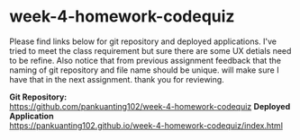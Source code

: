 # week-4-homework-codequiz
Please find links below for git repository and deployed applications.
I've tried to meet the class requirement but sure there are some UX detials need to be refine. Also notice that from previous assignment feedback that the naming of git repository and file name should be unique. will make sure I have that in the next assignment. thank you for reviewing.

<b>Git Repository:</b>
<br>https://github.com/pankuanting102/week-4-homework-codequiz
<b>Deployed Application</b> 
<br>https://pankuanting102.github.io/week-4-homework-codequiz/index.html

